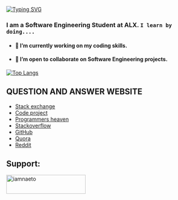 [![Typing SVG](https://readme-typing-svg.demolab.com?font=Fira+Code&pause=1000&color=3880F7&random=false&width=435&lines=Hey!+You+are+welcome+to+my+Profile;My+name+is+Ifeanyi+Ekezie;I+am+passionate+about+Coding;I+learn+by+Doing)](https://git.io/typing-svg)

### I am a Software Engineering Student at ALX. `I learn by doing....`

- #### 🔭 I’m currently working on my coding skills.
- #### 👯 I’m open to collaborate on Software Engineering projects.

[![Top Langs](https://github-readme-stats.vercel.app/api/top-langs/?username=iiekezie&layout=compact)](https://github.com/iiekezie/github-readme-stats)

## QUESTION AND ANSWER WEBSITE
* [Stack exchange](https://Stackexchange.com/)
* [Code project](https://codeproject.com/)
* [Programmers heaven](https://programmersheaven.com/)
* [Stackoverflow](https://Stackoverflow.com/)
* [GitHub](https://github.com/)
* [Quora](https://quora.com/)
* [Reddit](https://reddit.com/)

<h2 align="left">Support:</h2>
<p><a href="https://www.buymeacoffee.com/iiekezie"> <img align="left" src="https://cdn.buymeacoffee.com/buttons/v2/default-yellow.png" height="50" width="210" alt="iamnaeto" /></a></p><br><br><br><br><br>
